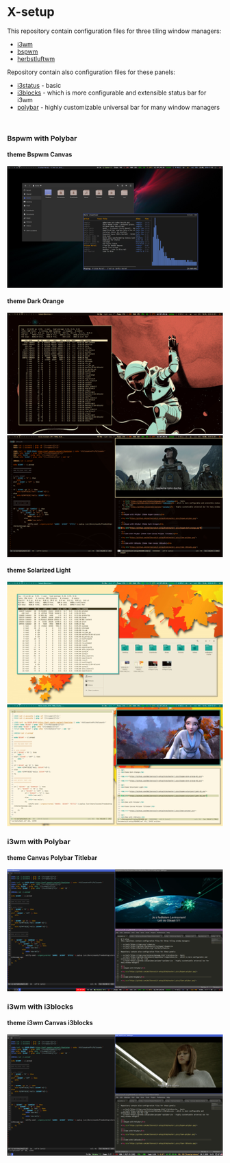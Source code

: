 # X-setup
This repository contain configuration files for three tiling window managers:

- <a href="https://i3wm.org/">i3wm</a>
- <a href="https://github.com/baskerville/bspwm">bspwm</a>
- <a href="https://herbstluftwm.org/">herbstluftwm</a>

Repository contain also configuration files for these panels:

- <a href="https://i3wm.org/i3status/manpage.html">i3status</a> - basic
- <a href="https://github.com/vivien/i3blocks">i3blocks</a> - which is more configurable and extensible status bar for i3wm
- <a href="https://github.com/polybar/polybar">polybar</a> - highly customizable universal bar for many window managers

<br>
<h3>Bspwm with Polybar</h3>

<h4>theme Bspwm Canvas</h4>

<img src="https://github.com/Wallkerock/X-setup/blob/master/.pics/bspwm-polybar.png">

<br>
<h4>theme Dark Orange</h4>

<img src="https://github.com/Wallkerock/X-setup/blob/master/.pics/bspwm-dark-orange-01.png">

<img src="https://github.com/Wallkerock/X-setup/blob/master/.pics/bspwm-dark-orange-02.png">

<br>
<h4>theme Solarized Light</h4>

<img src="https://github.com/Wallkerock/X-setup/blob/master/.pics/bspwm-solarized-light-01.png">

<img src="https://github.com/Wallkerock/X-setup/blob/master/.pics/bspwm-solarized-light-02.png">

<br>
<h3>i3wm with Polybar</h3>

<h4>theme Canvas Polybar Titlebar</h3>

<img src="https://github.com/Wallkerock/X-setup/blob/master/.pics/i3wm-polybar.png">

<br>
<h3>i3wm with i3blocks</h3>

<h4>theme i3wm Canvas i3blocks</h4>

<img src="https://github.com/Wallkerock/X-setup/blob/master/.pics/i3wm-i3blocks.png">

